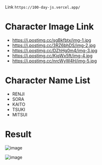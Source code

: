 Link
`
https://100-day-js.vercel.app/
`

# Character Image Link

- https://i.postimg.cc/sgBkfbtx/img-1.jpg
- https://i.postimg.cc/3RZ6bhDS/img-2.jpg
- https://i.postimg.cc/DZhHg0m4/img-3.jpg
- https://i.postimg.cc/KjqWx5ft/img-4.jpg
- https://i.postimg.cc/nrcWyW4H/img-5.jpg

# Character Name List

- RENJI
- SORA
- KAITO
- TSUKI
- MITSUI

# Result

![image](https://github.com/puneetuttam/100_day_js/assets/44168950/b011029d-54f6-42f0-9ddd-46f569eb2d0f)

![image](https://github.com/puneetuttam/100_day_js/assets/44168950/967bdd92-cde6-404d-9d78-462b86cc49f2)


